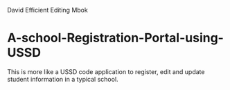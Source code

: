 David Efficient Editing Mbok
# A-school-Registration-Portal-using-USSD
This is more like a USSD code application to register, edit and update student information in a typical school.
